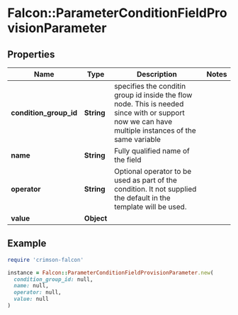 # Falcon::ParameterConditionFieldProvisionParameter

## Properties

| Name | Type | Description | Notes |
| ---- | ---- | ----------- | ----- |
| **condition_group_id** | **String** | specifies the conditin group id inside the flow node. This is needed since with or support now we can have multiple instances of the same variable |  |
| **name** | **String** | Fully qualified name of the field |  |
| **operator** | **String** | Optional operator to be used as part of the condition. It not supplied the default in the template will be used. |  |
| **value** | **Object** |  |  |

## Example

```ruby
require 'crimson-falcon'

instance = Falcon::ParameterConditionFieldProvisionParameter.new(
  condition_group_id: null,
  name: null,
  operator: null,
  value: null
)
```

